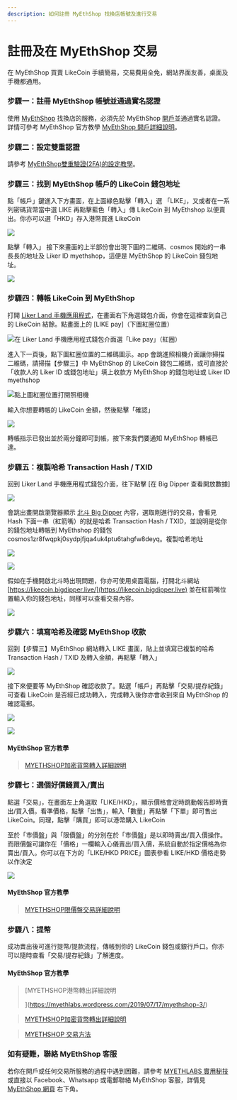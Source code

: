 ```yaml
---
description: 如何註冊 MyEthShop 找換店帳號及進行交易
---
```


# 註冊及在 MyEthShop 交易

在  MyEthShop 買賣 LikeCoin 手續簡易，交易費用全免，網站界面友善，桌面及手機都通用。

### 步驟一：註冊 MyEthShop 帳號並通過實名認證

使用 [MyEthShop](https://www.myethshop.com) 找換店的服務，必須先於 MyEthShop [開戶](https://www.myethshop.com/register)並通過實名認證。詳情可參考 MyEthShop 官方教學 [MyEthShop 開戶詳細說明](https://myethlabs.wordpress.com/2019/07/12/myethshop%E9%96%8B%E6%88%B6%E8%A9%B3%E7%B4%B0%E8%AA%AA%E6%98%8E/)。

### 步驟二：設定雙重認證

請參考 [MyEthShop雙重驗證(2FA)的設定教學](https://myethlabs.wordpress.com/2019/01/24/myethshop%E9%9B%99%E9%87%8D%E9%A9%97%E8%AD%892fa%E7%9A%84%E8%A8%AD%E5%AE%9A%E6%95%99%E5%AD%B8/)。

### 步驟三：找到 MyEthShop 帳戶的 LikeCoin 錢包地址

點「帳戶」鍵進入下方畫面，在上面綠色點擊「轉入」選 「LIKE」，又或者在一系列密碼貨幣當中選 LIKE 再點擊藍色「轉入」傳 LikeCoin 到 MyEthshop 以便賣出。你亦可以選「HKD」存入港幣買進 LikeCoin

![](../../.gitbook/assets/myethshop-01.png)

點擊「轉入」 接下來畫面的上半部份會出現下圖的二維碼、cosmos 開始的一串長長的地址及 Liker ID myethshop，這便是 MyEthShop 的 LikeCoin 錢包地址。

![](../../.gitbook/assets/myethshop-02.png)

### 步驟四：轉帳 LikeCoin 到 MyEthShop

打開 [Liker Land 手機應用程式](https://liker.land/getapp)，在畫面右下角選錢包介面，你會在這裡查到自己的 LikeCoin 結餘。點畫面上的 \[LIKE pay]（下圖紅圈位置）

![在 Liker Land 手機應用程式錢包介面選「Like pay」（紅圈）](../../.gitbook/assets/like-pay-1.png)

進入下一頁後，點下圖紅圈位置的二維碼圖示。app 會跳進照相機介面讓你掃描二維碼，請掃描【步驟三】中 MyEthShop 的 LikeCoin 錢包二維碼，或可直接於「收款人的 Liker ID 或錢包地址」填上收款方 MyEthShop 的錢包地址或 Liker ID myethshop

![點上圖紅圈位置打開照相機](../../.gitbook/assets/bitasset-trade-7.png)

輸入你想要轉帳的 LikeCoin 金額，然後點擊「確認」

![](../../.gitbook/assets/bitasset-trade-8.png)

轉帳指示已發出並於兩分鐘即可到帳，按下來我們要通知 MyEthShop 轉帳已達。

### 步驟五：複製哈希 Transaction Hash / TXID

回到 Liker Land 手機應用程式錢包介面，往下點擊 \[在 Big Dipper 查看開放數據]

![](../../.gitbook/assets/bigdipper.png)

會跳出畫開啟瀏覽器顯示 [北斗 Big Dipper](../wallet/big-dipper.md) 內容，選取剛進行的交易，會看見 Hash 下面一串（紅箭嘴）的就是哈希 Transaction Hash / TXID，並說明是從你的錢包地址轉帳到 MyEthshop 的錢包 cosmos1zr8fwqpkj0sydpjfjqa4uk4ptu6tahgfw8deyq。複製哈希地址

![](../../.gitbook/assets/myethshop-03.png)

![](../../.gitbook/assets/myethshop-04.png)

假如在手機開啟北斗時出現問題，你亦可使用桌面電腦，打開北斗網站 [https://likecoin.bigdipper.live/](https://likecoin.bigdipper.live) 並在紅箭嘴位置輸入你的錢包地址，同樣可以查看交易內容。

![](../../.gitbook/assets/bigdipper-02.png)

### 步驟六：填寫哈希及確認 MyEthShop 收款

回到【步驟三】MyEthShop 網站轉入 LIKE 畫面，貼上並填寫已複製的哈希 Transaction Hash / TXID 及轉入金額，再點擊「轉入」

![](../../.gitbook/assets/myethshop-7.png)

接下來便要等 MyEthShop 確認收款了。點選「帳戶」再點擊「交易/提存紀錄」可查看 LikeCoin 是否經已成功轉入，完成轉入後你亦會收到來自 MyEthShop 的確認電郵。

![](../../.gitbook/assets/myethshop-8.png)

![](../../.gitbook/assets/myethshop-9.png)

#### MyEthShop 官方教學

> [MYETHSHOP加密貨幣轉入詳細說明> ](https://myethlabs.wordpress.com/2019/07/16/myethshop-2/)

### 步驟七：選個好價錢買入/賣出

點選「交易」，在畫面左上角選取「LIKE/HKD」，顯示價格會定時跳動報告即時賣出/買入價。看準價格，點擊「出售」，輸入「數量」再點擊「下單」即可售出 LikeCoin。同理，點擊「購買」即可以港幣購入 LikeCoin

至於「市價盤」與「限價盤」的分別在於「市價盤」是以即時賣出/買入價操作。而限價盤可讓你在「價格」一欄輸入心儀賣出/買入價，系統自動於指定價格為你賣出/買入。你可以在下方的「LIKE/HKD PRICE」圖表參看 LIKE/HKD 價格走勢以作決定

![](../../.gitbook/assets/myethshop-10.png)

#### MyEthShop 官方教學

> [MYETHSHOP限價盤交易詳細說明> ](https://myethlabs.wordpress.com/2019/07/16/myethshop%E9%99%90%E5%83%B9%E7%9B%A4%E4%BA%A4%E6%98%93%E8%A9%B3%E7%B4%B0%E8%AA%AA%E6%98%8E/)

### 步驟八：提幣

成功賣出後可進行提幣/提款流程，傳帳到你的 LikeCoin 錢包或銀行戶口。你亦可以隨時查看「交易/提存紀錄」了解進度。

#### MyEthShop 官方教學

> [MYETHSHOP港幣轉出詳細說明>>> ](https://myethlabs.wordpress.com/2019/07/17/myethshop-3/)

> [MYETHSHOP加密貨幣轉出詳細說明](https://myethlabs.wordpress.com/2019/07/17/myethshop-4/)[> ](https://medium.com/internet-meme/likecoin-chain-myethshop-715afcbfa03f)

> [MYETHSHOP 交易方法> ](https://myethlabs.wordpress.com/2019/07/17/myethshop-%E4%BA%A4%E6%98%93%E6%96%B9%E6%B3%95/)

### 如有疑難，聯絡 MyEthShop 客服

若你在開戶或任何交易所服務的過程中遇到困難，請參考 [MYETHLABS 實用秘技](https://myethlabs.wordpress.com/category/%E5%AF%A6%E7%94%A8%E7%A7%98%E6%8A%80/) 或直接以 Facebook、Whatsapp 或電郵聯絡 MyEthShop 客服，詳情見 [MyEthShop 網頁](https://www.myethshop.com) 右下角。
